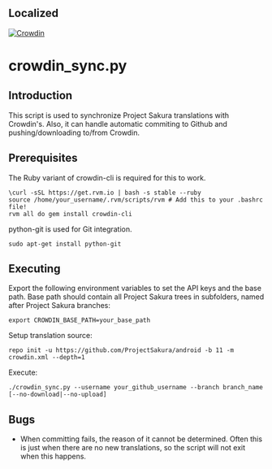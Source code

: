 Localized
----------
[![Crowdin](https://badges.crowdin.net/project-sakura/localized.svg)](https://crowdin.com/project/project-sakura)



crowdin_sync.py
==================

Introduction
------------
This script is used to synchronize Project Sakura translations with Crowdin's. Also, it can handle
automatic commiting to Github and pushing/downloading to/from Crowdin.

Prerequisites
-------------
The Ruby variant of crowdin-cli is required for this to work.

    \curl -sSL https://get.rvm.io | bash -s stable --ruby
    source /home/your_username/.rvm/scripts/rvm # Add this to your .bashrc file!
    rvm all do gem install crowdin-cli

python-git is used for Git integration.

    sudo apt-get install python-git

Executing
---------
Export the following environment variables to set the API keys and the base path.
Base path should contain all Project Sakura trees in subfolders, named after Project Sakura branches:

    export CROWDIN_BASE_PATH=your_base_path

Setup translation source:

    repo init -u https://github.com/ProjectSakura/android -b 11 -m crowdin.xml --depth=1

Execute:

    ./crowdin_sync.py --username your_github_username --branch branch_name [--no-download|--no-upload]

Bugs
----
 - When committing fails, the reason of it cannot be determined. Often this is just when there
   are no new translations, so the script will not exit when this happens.
   
